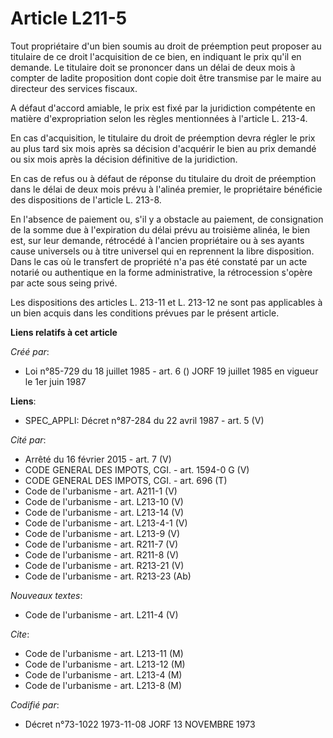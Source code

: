 # Article L211-5

Tout propriétaire d'un bien soumis au droit de préemption peut proposer au titulaire de ce droit l'acquisition de ce bien, en
indiquant le prix qu'il en demande. Le titulaire doit se prononcer dans un délai de deux mois à compter de ladite proposition
dont copie doit être transmise par le maire au directeur des services fiscaux.

A défaut d'accord amiable, le prix est fixé par la juridiction compétente en matière d'expropriation selon les règles
mentionnées à l'article L. 213-4.

En cas d'acquisition, le titulaire du droit de préemption devra régler le prix au plus tard six mois après sa décision
d'acquérir le bien au prix demandé ou six mois après la décision définitive de la juridiction.

En cas de refus ou à défaut de réponse du titulaire du droit de préemption dans le délai de deux mois prévu à l'alinéa
premier, le propriétaire bénéficie des dispositions de l'article L. 213-8.

En l'absence de paiement ou, s'il y a obstacle au paiement, de consignation de la somme due à l'expiration du délai prévu au
troisième alinéa, le bien est, sur leur demande, rétrocédé à l'ancien propriétaire ou à ses ayants cause universels ou à
titre universel qui en reprennent la libre disposition. Dans le cas où le transfert de propriété n'a pas été constaté par un
acte notarié ou authentique en la forme administrative, la rétrocession s'opère par acte sous seing privé.

Les dispositions des articles L. 213-11 et L. 213-12 ne sont pas applicables à un bien acquis dans les conditions prévues par
le présent article.

**Liens relatifs à cet article**

_Créé par_:

  - Loi n°85-729 du 18 juillet 1985 - art. 6 () JORF 19 juillet 1985 en vigueur le 1er juin 1987

**Liens**:

  - SPEC_APPLI: Décret n°87-284 du 22 avril 1987 - art. 5 (V)

_Cité par_:

  - Arrêté du 16 février 2015 - art. 7 (V)
  - CODE GENERAL DES IMPOTS, CGI. - art. 1594-0 G (V)
  - CODE GENERAL DES IMPOTS, CGI. - art. 696 (T)
  - Code de l'urbanisme - art. A211-1 (V)
  - Code de l'urbanisme - art. L213-10 (V)
  - Code de l'urbanisme - art. L213-14 (V)
  - Code de l'urbanisme - art. L213-4-1 (V)
  - Code de l'urbanisme - art. L213-9 (V)
  - Code de l'urbanisme - art. R211-7 (V)
  - Code de l'urbanisme - art. R211-8 (V)
  - Code de l'urbanisme - art. R213-21 (V)
  - Code de l'urbanisme - art. R213-23 (Ab)

_Nouveaux textes_:

  - Code de l'urbanisme - art. L211-4 (V)

_Cite_:

  - Code de l'urbanisme - art. L213-11 (M)
  - Code de l'urbanisme - art. L213-12 (M)
  - Code de l'urbanisme - art. L213-4 (M)
  - Code de l'urbanisme - art. L213-8 (M)

_Codifié par_:

  - Décret n°73-1022 1973-11-08 JORF 13 NOVEMBRE 1973
